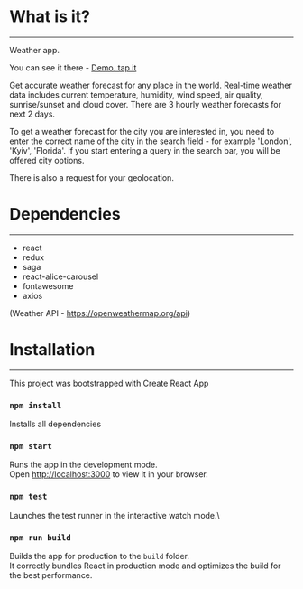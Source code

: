 # What is it?
  -----------
Weather app.

You can see it there - [Demo. tap it](https://celadon-alfajores-0357b3.netlify.app/)

Get accurate weather forecast for any place in the world. 
Real-time weather data includes current temperature, humidity, wind speed, air quality,  sunrise/sunset and cloud cover. 
There are 3 hourly weather forecasts for next 2 days.

To get a weather forecast for the city you are interested in, you need to enter the correct name of the city in the search field - for example 'London', 'Kyiv', 'Florida'. 
If you start entering a query in the search bar, you will be offered city options.


There is also a request for your geolocation.

# Dependencies
  -----------
- react
- redux
- saga
- react-alice-carousel
- fontawesome
- axios

(Weather API - https://openweathermap.org/api)
  
# Installation
  ------------

This project was bootstrapped with Create React App

### `npm install`

Installs all dependencies

### `npm start`

Runs the app in the development mode.\
Open [http://localhost:3000](http://localhost:3000) to view it in your browser.

### `npm test`

Launches the test runner in the interactive watch mode.\

### `npm run build`

Builds the app for production to the `build` folder.\
It correctly bundles React in production mode and optimizes the build for the best performance.


